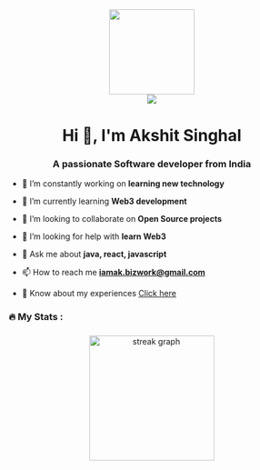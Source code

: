 <div align="center">
  <img height="150" src="https://camo.githubusercontent.com/62da68eb62b1e5f175f7d1f0191dd89a653d7908feb22d37d4a0ab07365d6791/68747470733a2f2f6d656469612e67697068792e636f6d2f6d656469612f4d3967624264396e6244724f5475314d71782f67697068792e676966"  />
</div>

<div align="center">
  <img src="https://visitor-badge.laobi.icu/badge?page_id=TheNatkat.TheNatkat&"  />
</div>

###

<h1 align="center">Hi 👋, I'm Akshit Singhal</h1>
<h3 align="center">A passionate Software developer from India</h3>

- 🔭 I’m constantly working on **learning new technology**

- 🌱 I’m currently learning **Web3 development**

- 👯 I’m looking to collaborate on **Open Source projects**

- 🤝 I’m looking for help with **learn Web3**

- 💬 Ask me about **java, react, javascript**

- 📫 How to reach me **iamak.bizwork@gmail.com**

- 📄 Know about my experiences [Click here](https://drive.google.com/file/d/1pTzmyOWCkOJeQ3RgN7dZGDmnAzginH7E/view?usp=sharing)


<h3 align="left">🔥   My Stats :</h3>

###

<div align="center">
  <img src="https://streak-stats.demolab.com?user=thenatkat&locale=en&mode=daily&theme=dark&hide_border=false&border_radius=5&order=3" height="220" alt="streak graph"  />
</div>

###
